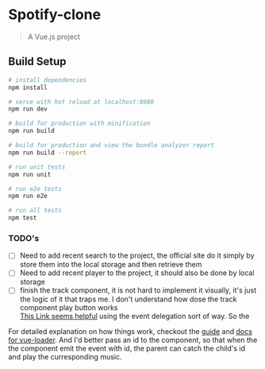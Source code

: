 # Spotify-clone

> A Vue.js project

## Build Setup

``` bash
# install dependencies
npm install

# serve with hot reload at localhost:8080
npm run dev

# build for production with minification
npm run build

# build for production and view the bundle analyzer report
npm run build --report

# run unit tests
npm run unit

# run e2e tests
npm run e2e

# run all tests
npm test
```
### TODO's

- [ ] Need to add recent search to the project, the official site do it simply by store them into the local storage and then retrieve them
- [ ] Need to add recent player to the project, it should also be done by local storage
- [ ] finish the track component, it is not hard to implement it visually, it's just the logic of it that traps me. I don't understand how dose the track component play button works  
[This Link seems helpful](https://vuejs.org/v2/guide/components.html#Custom-Events) using the event delegation sort of way. So the   

For detailed explanation on how things work, checkout the [guide](http://vuejs-templates.github.io/webpack/) and [docs for vue-loader](http://vuejs.github.io/vue-loader).
And I'd better pass an id to the component, so that when the the component emit the event with id, the parent can catch the child's id and play the curresponding music.
